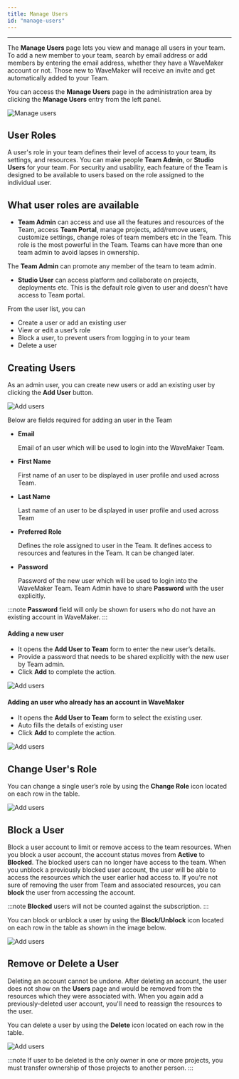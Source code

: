 ```yaml
---
title: Manage Users
id: "manage-users"
---
```

---

The **Manage Users** page lets you view and manage all users in your team. To add a new member to your team, search by email address or add members by entering the email address, whether they have a WaveMaker account or not. Those new to WaveMaker will receive an invite and get automatically added to your Team.

You can access the **Manage Users** page in the administration area by clicking the **Manage Users** entry from the left panel.

![Manage users](/learn/assets/TeamManageUsers.png)

## User Roles

A user's role in your team defines their level of access to your team, its settings, and resources. You can make people **Team Admin**, or **Studio Users** for your team. For security and usability, each feature of the Team is designed to be available to users based on the role assigned to the individual user.


## What user roles are available

* **Team Admin** can access and use all the features and resources of the Team, access **Team Portal**, manage projects, add/remove users, customize settings, change roles of team members etc in the Team. This role is the most powerful in the Team. Teams can have more than one team admin to avoid lapses in ownership.

The **Team Admin** can promote any member of the team to team admin.

* **Studio User** can access platform and collaborate on projects, deployments etc. This is the default role given to user and doesn't have access to Team portal.


From the user list, you can

* Create a user or add an existing user
* View or edit a user’s role  
* Block a user, to prevent users from logging in to your team
* Delete a user  

## Creating Users

As an admin user, you can create new users or add an existing user by clicking the **Add User** button.

![Add users](/learn/assets/TeamAddUserButton.png)

Below are fields required for adding an user in the Team

* **Email**
    
    Email of an user which will be used to login into the WaveMaker Team.

* **First Name**

   First name of an user to be displayed in user profile and used across Team.

* **Last Name**

   Last name of an user to be displayed in user profile and used across Team

* **Preferred Role**

   Defines the role assigned to user in the Team. It defines access to resources and features in the Team. It can be changed later. 

* **Password**

  Password of the new user which will be used to login into the WaveMaker Team. Team Admin have to share **Password** with the user explicitly. 

:::note
**Password** field will only be shown for users who do not have an existing account in WaveMaker.
:::

#### Adding a new user 

* It opens the **Add User to Team** form to enter the new user’s details.
* Provide a password that needs to be shared explicitly with the new user by Team admin.
* Click **Add** to complete the action.

![Add users](/learn/assets/TeamAddUserForm.png)

#### Adding an user who already has an account in WaveMaker 

* It opens the **Add User to Team** form to select the existing user.
* Auto fills the details of existing user
* Click **Add** to complete the action.

![Add users](/learn/assets/TeamAddUserForm2.png)

## Change User's Role

You can change a single user’s role by using the **Change Role** icon located on each row in the table.

![Add users](/learn/assets/TeamUserChangeRole.png)

## Block a User

Block a user account to limit or remove access to the team resources. When you block a user account, the account status moves from **Active** to **Blocked**. The blocked users can no longer have access to the team. When you unblock a previously blocked user account, the user will be able to access the resources which the user earlier had access to. If you're not sure of removing the user from Team and associated resources, you can **block** the user from accessing the account.

:::note
**Blocked** users will not be counted against the subscription.
:::

You can block or unblock a user by using the **Block/Unblock** icon located on each row in the table as shown in the image below.

![Add users](/learn/assets/TeamUserBlock.png)

## Remove or Delete a User

Deleting an account cannot be undone. After deleting an account, the user does not show on the **Users** page and would be removed from the resources which they were associated with. When you again add a previously-deleted user account, you'll need to reassign the resources to the user.

You can delete a user by using the **Delete** icon located on each row in the table.

![Add users](/learn/assets/TeamUserDelete.png)

:::note
If user to be deleted is the only owner in one or more projects, you must transfer ownership of those projects to another person.
:::



